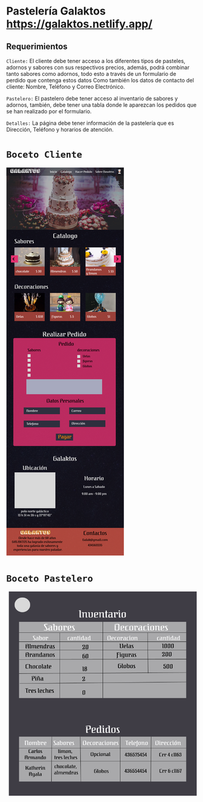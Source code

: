 # Pastelería Galaktos https://galaktos.netlify.app/

## Requerimientos 

`Cliente:` El cliente debe tener acceso a los diferentes tipos de pasteles, adornos y sabores con sus respectivos precios, además, podrá combinar tanto sabores como adornos, todo esto a través de un formulario de perdido que contenga estos datos Como también los datos de contacto del cliente: Nombre, Teléfono y Correo Electrónico.

`Pastelero:` El pastelero debe tener acceso al inventario de sabores y adornos, también, debe tener una tabla donde le aparezcan los pedidos que se han realizado por el formulario. 

`Detalles:` La página debe tener información de la pastelería que es Dirección, Teléfono y horarios de atención.

# `Boceto Cliente`
![UI](./Bocetos/BocetoCliente.png)

# `Boceto Pastelero`
![UI](./Bocetos/BocetoPastelero.png)
